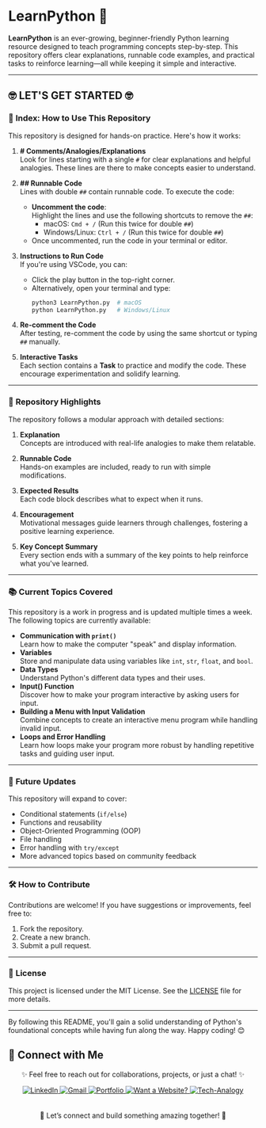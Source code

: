 # LearnPython 🐍

**LearnPython** is an ever-growing, beginner-friendly Python learning resource designed to teach programming concepts step-by-step. This repository offers clear explanations, runnable code examples, and practical tasks to reinforce learning—all while keeping it simple and interactive.

---

## 🤓 LET'S GET STARTED 🤓

### 🔖 **Index: How to Use This Repository**
This repository is designed for hands-on practice. Here's how it works:

1. **# Comments/Analogies/Explanations**  
   Look for lines starting with a single `#` for clear explanations and helpful analogies. These lines are there to make concepts easier to understand.

2. **## Runnable Code**  
   Lines with double `##` contain runnable code. To execute the code:  
   - **Uncomment the code**:  
     Highlight the lines and use the following shortcuts to remove the `##`:  
       - macOS: `Cmd + /` (Run this twice for double `##`)  
       - Windows/Linux: `Ctrl + /` (Run this twice for double `##`)  
   - Once uncommented, run the code in your terminal or editor.

3. **Instructions to Run Code**  
   If you're using VSCode, you can:  
   - Click the play button in the top-right corner.  
   - Alternatively, open your terminal and type:  
     ```bash
     python3 LearnPython.py  # macOS
     python LearnPython.py   # Windows/Linux
     ```

4. **Re-comment the Code**  
   After testing, re-comment the code by using the same shortcut or typing `##` manually.

5. **Interactive Tasks**  
   Each section contains a **Task** to practice and modify the code. These encourage experimentation and solidify learning.

---

### 🧩 **Repository Highlights**

The repository follows a modular approach with detailed sections:

1. **Explanation**  
   Concepts are introduced with real-life analogies to make them relatable.  

2. **Runnable Code**  
   Hands-on examples are included, ready to run with simple modifications.  

3. **Expected Results**  
   Each code block describes what to expect when it runs.  

4. **Encouragement**  
   Motivational messages guide learners through challenges, fostering a positive learning experience.

5. **Key Concept Summary**  
   Every section ends with a summary of the key points to help reinforce what you've learned.

---

### 📚 **Current Topics Covered**

This repository is a work in progress and is updated multiple times a week. The following topics are currently available:

- **Communication with `print()`**  
  Learn how to make the computer "speak" and display information.  
- **Variables**  
  Store and manipulate data using variables like `int`, `str`, `float`, and `bool`.  
- **Data Types**  
  Understand Python's different data types and their uses.  
- **Input() Function**  
  Discover how to make your program interactive by asking users for input.  
- **Building a Menu with Input Validation**  
  Combine concepts to create an interactive menu program while handling invalid input.  
- **Loops and Error Handling**  
  Learn how loops make your program more robust by handling repetitive tasks and guiding user input.

---

### 🚀 **Future Updates**

This repository will expand to cover:

- Conditional statements (`if/else`)  
- Functions and reusability  
- Object-Oriented Programming (OOP)  
- File handling  
- Error handling with `try/except`  
- More advanced topics based on community feedback

---

### 🛠 **How to Contribute**

Contributions are welcome! If you have suggestions or improvements, feel free to:

1. Fork the repository.  
2. Create a new branch.  
3. Submit a pull request.

---

### 📄 **License**

This project is licensed under the MIT License. See the [LICENSE](LICENSE) file for more details.

---

By following this README, you'll gain a solid understanding of Python's foundational concepts while having fun along the way. Happy coding! 😊

## 🤝 Connect with Me

<div align="center">
 <p>✨ Feel free to reach out for collaborations, projects, or just a chat! ✨</p>
 
  
  <a href="https://www.linkedin.com/in/walidwillwhite/" target="_blank">
    <img src="https://img.shields.io/badge/LinkedIn-0077B5?style=for-the-badge&logo=linkedin&logoColor=white" alt="LinkedIn">
  </a>
  <a href="mailto:walidwillwhite@gmail.com" target="_blank">
    <img src="https://img.shields.io/badge/Gmail-D14836?style=for-the-badge&logo=gmail&logoColor=white" alt="Gmail">
  </a>
  <a href="https://wgwhitecoding.github.io/portfolio/" target="_blank">
    <img src="https://img.shields.io/badge/Portfolio-00C7B7?style=for-the-badge&logo=netlify&logoColor=white" alt="Portfolio">
  </a>
  <a href="https://wgwhitecoding.github.io/CoolSites/" target="_blank">
    <img src="https://img.shields.io/badge/Want%20a%20Website%3F-00A676?style=for-the-badge&logo=firefox&logoColor=white" alt="Want a Website?">
  </a>
  <a href="https://www.linkedin.com/company/techa-nalogy/?viewAsMember=true" target="_blank">
    <img src="https://img.shields.io/badge/Tech--Analogy-FFD700?style=for-the-badge&logo=bulb&logoColor=white" alt="Tech-Analogy">
  </a>
</div>
<br><br>
<div align="center">
🚀 Let’s connect and build something amazing together! 🚀
</div>

